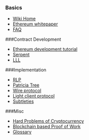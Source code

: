 ### Basics
- [Wiki Home](https://github.com/ethereum/wiki/wiki/)
- [Ethereum whitepaper](https://github.com/ethereum/wiki/wiki/White-Paper)
- [FAQ](https://github.com/ethereum/wiki/wiki/FAQ)

###Contract Development
- [Ethereum development tutorial](https://github.com/ethereum/wiki/wiki/Ethereum-Development-Tutorial)
- [Serpent](https://github.com/ethereum/wiki/wiki/Serpent)
- [LLL](https://github.com/ethereum/cpp-ethereum/wiki/LLL)


###Implementation
- [RLP](https://github.com/ethereum/wiki/wiki/RLP)
- [Patricia Tree](https://github.com/ethereum/wiki/wiki/Patricia-Tree)
- [Wire protocol](https://github.com/ethereum/wiki/wiki/Wire-Protocol)
- [Light client protocol](https://github.com/ethereum/wiki/wiki/Light-client-protocol)
- [Subtleties](https://github.com/ethereum/wiki/wiki/Subtleties)


###Misc
- [Hard Problems of Cryptocurrency](https://github.com/ethereum/wiki/wiki/Problems)
- [Blockchain based Proof of Work](https://github.com/ethereum/wiki/wiki/Blockchain-based-Proof-of-Work)
- [Glossary](https://github.com/ethereum/wiki/wiki/Glossary)